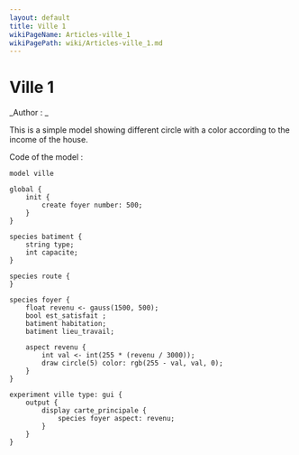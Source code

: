 ```yaml
---
layout: default
title: Ville 1
wikiPageName: Articles-ville_1
wikiPagePath: wiki/Articles-ville_1.md
---
```


[//]: # (keyword|operator_gauss)
[//]: # (keyword|concept_gui)
# Ville 1


_Author : _

This is a simple model showing different circle with a color according to the income of the house.


Code of the model : 

```
model ville

global {
	init {
		create foyer number: 500;
	}
}

species batiment {
	string type;
	int capacite;
}

species route {
}

species foyer {
	float revenu <- gauss(1500, 500);
	bool est_satisfait ;
	batiment habitation;
	batiment lieu_travail;
	
	aspect revenu {
		int val <- int(255 * (revenu / 3000));
		draw circle(5) color: rgb(255 - val, val, 0);
	}
}

experiment ville type: gui { 
	output {
		display carte_principale {
			species foyer aspect: revenu;
		}
	}
}
```
